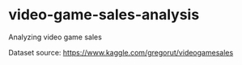 # video-game-sales-analysis
Analyzing video game sales

Dataset source: https://www.kaggle.com/gregorut/videogamesales
